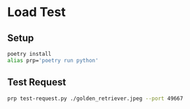 # Load Test

## Setup
```bash
poetry install
alias prp='poetry run python'
```

## Test Request
```bash
prp test-request.py ./golden_retriever.jpeg --port 49667
```